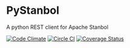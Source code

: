 # PyStanbol
A python REST client for Apache Stanbol

[![Code Climate](https://codeclimate.com/github/athento/pystanbol/badges/gpa.svg)](https://codeclimate.com/github/athento/pystanbol) [![Circle CI](https://circleci.com/gh/athento/pystanbol/tree/master.svg?style=svg)](https://circleci.com/gh/athento/pystanbol/tree/master) [![Coverage Status](https://coveralls.io/repos/athento/pystanbol/badge.svg?branch=master&service=github)](https://coveralls.io/github/athento/pystanbol?branch=master)

